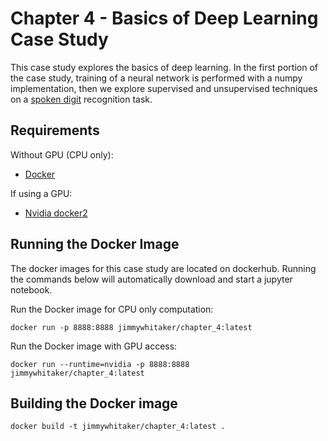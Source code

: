 # Chapter 4 - Basics of Deep Learning Case Study
This case study explores the basics of deep learning. In the first portion of the case study, training of a neural network is performed with a numpy implementation, then we explore supervised and unsupervised techniques on a [spoken digit](https://github.com/Jakobovski/free-spoken-digit-dataset) recognition task. 

## Requirements
Without GPU (CPU only):
* [Docker](https://docs.docker.com/install/) 

If using a GPU: 
* [Nvidia docker2](https://github.com/nvidia/nvidia-docker/wiki/Installation-(version-2.0)#installing-version-20)

## Running the Docker Image
The docker images for this case study are located on dockerhub. Running the commands below will automatically download and start a jupyter notebook.

Run the Docker image for CPU only computation:
```
docker run -p 8888:8888 jimmywhitaker/chapter_4:latest
```

Run the Docker image with GPU access: 
```
docker run --runtime=nvidia -p 8888:8888 jimmywhitaker/chapter_4:latest
```

## Building the Docker image
```
docker build -t jimmywhitaker/chapter_4:latest .
```
